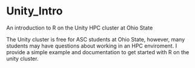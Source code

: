 # Unity_Intro
An introduction to R on the Unity HPC cluster at Ohio State

The Unity cluster is free for ASC students at Ohio State, however, many students may have questions about working in an HPC enviroment.  I provide a simple example and documentation to get started with R on the unity cluster.
